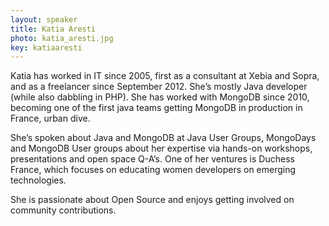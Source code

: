 ```yaml
---
layout: speaker
title: Katia Aresti
photo: katia_aresti.jpg
key: katiaaresti
---
```


Katia has worked in IT since 2005, first as a consultant at Xebia and Sopra, and as a freelancer since September 2012. She’s mostly Java developer (while also dabbling in PHP). She has worked with MongoDB since 2010, becoming one of the first java teams getting MongoDB in production in France, urban dive. 

She’s spoken about Java and MongoDB at Java User Groups, MongoDays and MongoDB User groups about her expertise via hands-on workshops, presentations and open space Q-A’s. One of her ventures is Duchess France, which focuses on educating women developers on emerging technologies. 

She is passionate about Open Source and enjoys getting involved on community contributions.